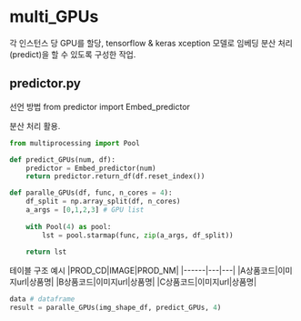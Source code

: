 # multi_GPUs
각 인스턴스 당 GPU를 할당, tensorflow & keras xception 모델로 임베딩 분산 처리(predict)을 할 수 있도록 구성한 작업. 

## predictor.py
선언 방법
from predictor import Embed_predictor

분산 처리 활용. 
```python
from multiprocessing import Pool

def predict_GPUs(num, df):
    predictor = Embed_predictor(num)
    return predictor.return_df(df.reset_index())

def paralle_GPUs(df, func, n_cores = 4):
    df_split = np.array_split(df, n_cores)    
    a_args = [0,1,2,3] # GPU list 
    
    with Pool(4) as pool:
        lst = pool.starmap(func, zip(a_args, df_split))
    
    return lst  
```

테이블 구조 예시 
|PROD_CD|IMAGE|PROD_NM|
|------|---|---|
|A상품코드|이미지url|상품명|
|B상품코드|이미지url|상품명|
|C상품코드|이미지url|상품명|

```python
data # dataframe 
result = paralle_GPUs(img_shape_df, predict_GPUs, 4)
```
